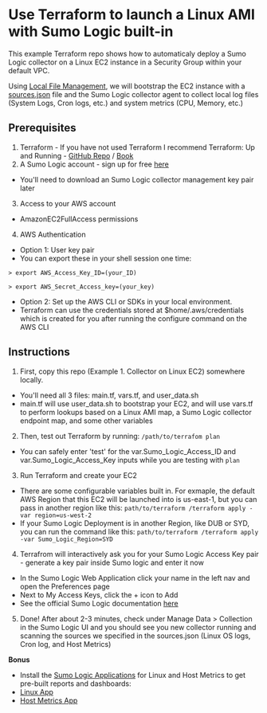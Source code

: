 # Use Terraform to launch a Linux AMI with Sumo Logic built-in

This example Terraform repo shows how to automaticaly deploy a Sumo Logic collector on a Linux EC2 instance in a Security Group within your default VPC.

Using [Local File Management](https://help.sumologic.com/Send-Data/Sources/03Use-JSON-to-Configure-Sources/Local-Configuration-File-Management
), we will bootstrap the EC2 instance with a [sources.json](https://help.sumologic.com/Send-Data/Sources/03Use-JSON-to-Configure-Sources) file and the Sumo Logic collector agent to collect local log files (System Logs, Cron logs, etc.) and system metrics (CPU, Memory, etc.)


## Prerequisites

1. Terraform - If you have not used Terraform I recommend Terraform: Up and Running - [GitHub Repo](https://github.com/brikis98/terraform-up-and-running-code) / [Book](http://www.terraformupandrunning.com/)
2. A Sumo Logic account - sign up for free [here](https://www.sumologic.com/signup-free/?utm_medium=sales+email)
- You'll need to download an Sumo Logic collector management key pair later
3. Access to your AWS account
  - AmazonEC2FullAccess permissions
4. AWS Authentication
- Option 1: User key pair
- You can export these in your shell session one time:

```> export AWS_Access_Key_ID=(your_ID)```

```> export AWS_Secret_Access_key=(your_key)```

- Option 2: Set up the AWS CLI or SDKs in your local environment.
- Terraform can use the credentials stored at $home/.aws/credentials which is created for you after running the configure command on the AWS CLI


## Instructions

1. First, copy this repo (Example 1. Collector on Linux EC2) somewhere locally. 
- You'll need all 3 files: main.tf, vars.tf, and user_data.sh
- main.tf will use user_data.sh to bootstrap your EC2, and will use vars.tf to perform lookups based on a Linux AMI map, a Sumo Logic collector endpoint map, and some other variables

2. Then, test out Terraform by running: 
```/path/to/terrafom plan```
- You can safely enter 'test' for the var.Sumo_Logic_Access_ID and var.Sumo_Logic_Access_Key inputs while you are testing with ```plan```

3. Run Terraform and create your EC2
- There are some configurable variables built in. For exmaple, the default AWS Region that this EC2 will be launched into is us-east-1, but you can pass in another region like this:
```path/to/terraform /terraform apply -var region=us-west-2```
- If your Sumo Logic Deployment is in another Region, like DUB or SYD, you can run the command like this:
```path/to/terraform /terraform apply -var Sumo_Logic_Region=SYD```

4. Terrafrom will interactively ask you for your Sumo Logic Access Key pair - generate a key pair inside Sumo logic and enter it now
- In the Sumo Logic Web Application click your name in the left nav and open the Preferences page
- Next to My Access Keys, click the + icon to Add
- See the official Sumo Logic documentation [here](https://help.sumologic.com/Manage/Security/Access-Keys)

5. Done! After about 2-3 minutes, check under Manage Data > Collection in the Sumo Logic UI and you should see you new collector running and scanning the sources we specified in the sources.json (Linux OS logs, Cron log, and Host Metrics)

**Bonus**
- Install the [Sumo Logic Applications](https://help.sumologic.com/Search/Library/Apps-in-Sumo-Logic/01-Sumo-Logic-Apps) for Linux and Host Metrics to get pre-built reports and dashboards:
- [Linux App](https://help.sumologic.com/Send-Data/Data_Types/Linux/Install_the_Linux_App)
- [Host Metrics App](https://help.sumologic.com/Send-Data/Data_Types/Host_Metrics/02Install_the_Host_Metrics_App)

